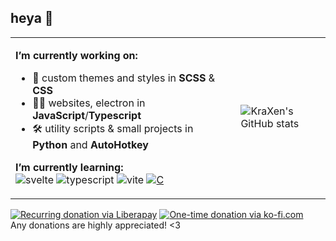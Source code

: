 ## heya 👋
<table>
  <tr>
    <td>

**I’m currently working on:**
- 🎨 custom themes and styles in **SCSS** & **CSS**
- 👨‍💻 websites, electron in **JavaScript**/**Typescript**
- 🛠 utility scripts & small projects in **Python** and **AutoHotkey**
  
**I’m currently learning:**  
![svelte](https://img.shields.io/badge/Svelte-4A4A55?style=for-the-badge&logo=svelte&logoColor=FF3E00)
![typescript](https://img.shields.io/badge/TypeScript-007ACC?style=for-the-badge&logo=typescript&logoColor=white)
![vite](https://img.shields.io/badge/Vite-B73BFE?style=for-the-badge&logo=vite&logoColor=FFD62E)
[![C](https://img.shields.io/badge/C-00599C?style=for-the-badge&logo=c&logoColor=white)](https://github.com/KraXen72/slovak_kyria)
    </td>
    <td>
![KraXen's GitHub stats](https://github-readme-stats.vercel.app/api?username=KraXen72&count_private=true&show_icons=true&theme=tokyonight&include_all_commits=true&disable_animations=true)
    </td>
  </tr>
</table>
  
[![Recurring donation via Liberapay](https://liberapay.com/assets/widgets/donate.svg)](https://liberapay.com/KraXen72)
[![One-time donation via ko-fi.com](https://ko-fi.com/img/githubbutton_sm.svg)](https://ko-fi.com/kraxen72)  
Any donations are highly appreciated! <3  

